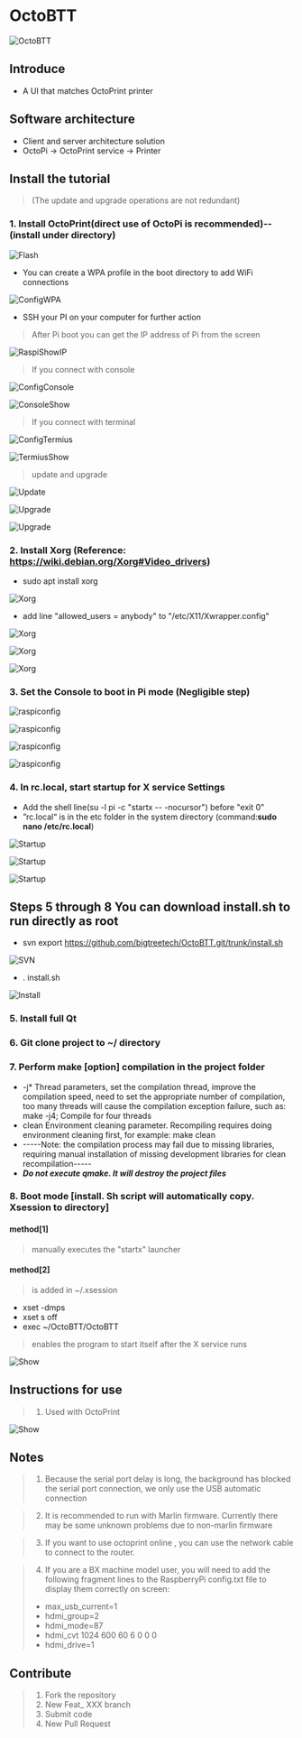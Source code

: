 # OctoBTT

![OctoBTT](assets/icon/BTT_Duck.svg "OctoBTT")

## Introduce
* A UI that matches OctoPrint printer

## Software architecture
* Client and server architecture solution
* OctoPi -> OctoPrint service -> Printer

## Install the tutorial

> (The update and upgrade operations are not redundant)
### 1.  Install OctoPrint(direct use of OctoPi is recommended)-- (install under directory)

![Flash](IMG/Ready/Flash.png "Flash")
* You can create a WPA profile in the boot directory to add WiFi connections

![ConfigWPA](IMG/Ready/ConfigWPA.png "ConfigWPA")
* SSH your PI on your computer for further action
> After Pi boot you can get the IP address of Pi from the screen

![RaspiShowIP](IMG/Login/RaspiShowIP.jpeg "RaspiShowIP")
> If you connect with console

![ConfigConsole](IMG/Login/ConfigConsole.png "ConfigConsole")

![ConsoleShow](IMG/Login/ConsoleShow.png "ConsoleShow")
> If you connect with terminal

![ConfigTermius](IMG/Login/ConfigTermius.jpeg "ConfigTermius")

![TermiusShow](IMG/Login/TermiusShow.jpeg "TermiusShow")
> update and upgrade

![Update](IMG/1_Update.jpeg "Update")

![Upgrade](IMG/2_1_Upgrade.jpeg "Upgrade")

![Upgrade](IMG/2_2_Upgrade.jpeg "Upgrade")
### 2.  Install Xorg (Reference: https://wiki.debian.org/Xorg#Video_drivers)
* sudo apt install xorg

![Xorg](IMG/3_1_xorg.jpeg "Xorg")
* add line "allowed_users = anybody" to "/etc/X11/Xwrapper.config"

![Xorg](IMG/3_2_xorg.jpeg "Xorg")

![Xorg](IMG/3_3_xorg.jpeg "Xorg")

![Xorg](IMG/3_4_xorg.jpeg "Xorg")
### 3.  Set the Console to boot in Pi mode (Negligible step)

![raspiconfig](IMG/raspiconfig/Command.jpeg "raspiconfig")

![raspiconfig](IMG/raspiconfig/1.jpeg "raspiconfig")

![raspiconfig](IMG/raspiconfig/2.jpeg "raspiconfig")

![raspiconfig](IMG/raspiconfig/3.jpeg "raspiconfig")
### 4.  In rc.local, start startup for X service Settings
* Add the shell line(su -l pi -c "startx -- -nocursor") before "exit 0"
* ”rc.local“ is in the etc folder in the system directory (command:**sudo nano /etc/rc.local**)

![Startup](IMG/4_1_startup.jpeg "Startup")

![Startup](IMG/4_2_startup.jpeg "Startup")

![Startup](IMG/4_3_startup.png "Startup")
## Steps 5 through 8 You can download install.sh to run directly as root
* svn export https://github.com/bigtreetech/OctoBTT.git/trunk/install.sh

![SVN](IMG/5_SVN.jpeg "SVN")
* . install.sh

![Install](IMG/6_install.jpeg "Install")
### 5.  Install full Qt
### 6.  Git clone project to ~/ directory
### 7.  Perform make [option] compilation in the project folder
* -j* Thread parameters, set the compilation thread, improve the compilation speed, need to set the appropriate number of compilation, too many threads will cause the compilation exception failure, such as: make -j4; Compile for four threads
* clean Environment cleaning parameter. Recompiling requires doing environment cleaning first, for example: make clean
* -----Note: the compilation process may fail due to missing libraries, requiring manual installation of missing development libraries for clean recompilation-----
* *****Do not execute qmake. It will destroy the project files*****
### 8.  Boot mode [install. Sh script will automatically copy. Xsession to directory]
#### method[1]
> manually executes the "startx" launcher

#### method[2]
>  is added in ~/.xsession
* xset -dmps
* xset s off
* exec ~/OctoBTT/OctoBTT
> enables the program to start itself after the X service runs

![Show](IMG/Show.png "Show")

## Instructions for use

> 1.  Used with OctoPrint

![Show](IMG/All.png "Show")

## Notes
> 1. Because the serial port delay is long, the background has blocked the serial port connection, we only use the USB automatic connection

> 2. It is recommended to run with Marlin firmware. Currently there may be some unknown problems due to non-marlin firmware

> 3. If you want to use octoprint online , you can use the network cable to connect to the router.

> 4. If you are a BX machine model user, you will need to add the following fragment lines to the RaspberryPi config.txt file to display them correctly on screen:
> * max_usb_current=1
> * hdmi_group=2
> * hdmi_mode=87
> * hdmi_cvt 1024 600 60 6 0 0 0
> * hdmi_drive=1

## Contribute

> 1. Fork the repository
> 2. New Feat_ XXX branch
> 3. Submit code
> 4. New Pull Request
